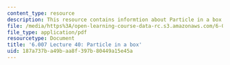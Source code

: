 ```yaml
---
content_type: resource
description: This resource contains informtion about Particle in a box.
file: /media/https%3A/open-learning-course-data-rc.s3.amazonaws.com/6-007-electromagnetic-energy-from-motors-to-lasers-spring-2011/187a737ba49baa8f397b80449a15e45a_MIT6_007S11_lec40.pdf
file_type: application/pdf
resourcetype: Document
title: '6.007 Lecture 40: Particle in a box'
uid: 187a737b-a49b-aa8f-397b-80449a15e45a
---
```

